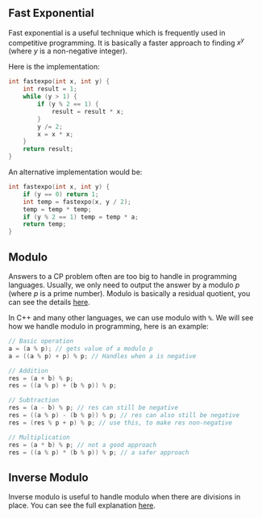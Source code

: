 ## Fast Exponential

Fast exponential is a useful technique which is frequently used in competitive programming. It is basically a faster approach to finding $x^y$ (where $y$ is a non-negative integer).

Here is the implementation:

```c++
int fastexpo(int x, int y) {
    int result = 1;
    while (y > 1) {
        if (y % 2 == 1) {
            result = result * x;
        }
        y /= 2;
        x = x * x;
    }
    return result;
}
```

An alternative implementation would be:

```c++
int fastexpo(int x, int y) {
	if (y == 0) return 1;
	int temp = fastexpo(x, y / 2);
	temp = temp * temp;
	if (y % 2 == 1) temp = temp * a;
	return temp;
}
```

## Modulo

Answers to a CP problem often are too big to handle in programming languages. Usually, we only need to output the answer by a modulo $p$ (where $p$ is a prime number). Modulo is basically a residual quotient, you can see the details [here](https://brilliant.org/wiki/modular-arithmetic/).

In C++ and many other languages, we can use modulo with `%`. We will see how we handle modulo in programming, here is an example:

```c++
// Basic operation
a = (a % p); // gets value of a modulo p
a = ((a % p) + p) % p; // Handles when a is negative

// Addition
res = (a + b) % p;
res = ((a % p) + (b % p)) % p;

// Subtraction
res = (a - b) % p; // res can still be negative
res = ((a % p) - (b % p)) % p; // res can also still be negative
res = (res % p + p) % p; // use this, to make res non-negative

// Multiplication
res = (a * b) % p; // not a good approach
res = ((a % p) * (b % p)) % p; // a safer approach
```

## Inverse Modulo

Inverse modulo is useful to handle modulo when there are divisions in place. You can see the full explanation [here](https://cp-algorithms.com/algebra/module-inverse.html).